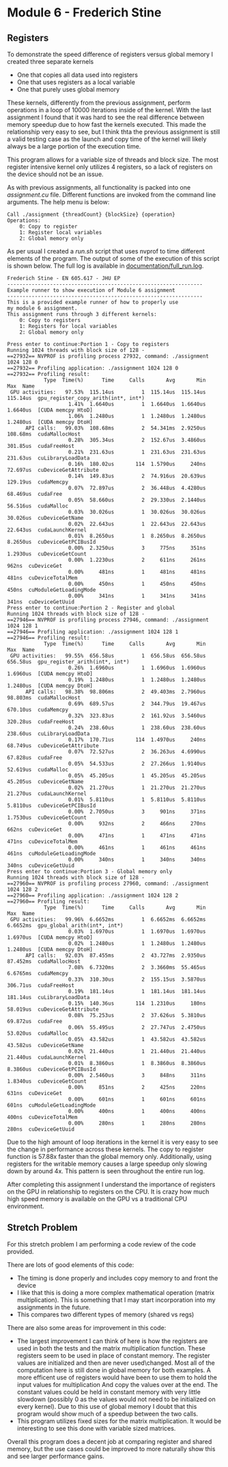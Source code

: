# Module 6 - Frederich Stine

## Registers

To demonstrate the speed difference of registers versus global memory I created three separate kernels

- One that copies all data used into registers
- One that uses registers as a local variable
- One that purely uses global memory

These kernels, differently from the previous assignment, perform operations in a loop of 10000 iterations inside of the kernel.
With the last assignment I found that it was hard to see the real difference between memory speedup due to how fast 
the kernels executed. This made the relationship very easy to see, but I think thta the previous assignment is 
still a valid testing case as the launch and copy time of the kernel will likely always be a large portion of the 
execution time.

This program allows for a variable size of threads and block size. The most register intensive kernel only utilizes 4 
registers, so a lack of registers on the device should not be an issue.

As with previous assignments, all functionality is packed into one *assignment.cu* file. Different functions are invoked 
from the command line arguments. The help menu is below:

```
Call ./assignment {threadCount} {blockSize} {operation}
Operations: 
    0: Copy to register
    1: Register local variables
    2: Global memory only
```

As per usual I created a *run.sh* script that uses nvprof to time different elements of the program. The output of some 
of the execution of this script is shown below. The full log is available in [documentation/full_run.log](documentation/full_run.log).

```
Frederich Stine - EN 605.617 - JHU EP
----------------------------------------------------------------
Example runner to show execution of Module 6 assignment
----------------------------------------------------------------
This is a provided example runner of how to properly use
my module 6 assignment.
This assignment runs through 3 different kernels:
    0: Copy to registers
    1: Registers for local variables
    2: Global memory only

Press enter to continue:Portion 1 - Copy to registers
Running 1024 threads with block size of 128 -
==27932== NVPROF is profiling process 27932, command: ./assignment 1024 128 0
==27932== Profiling application: ./assignment 1024 128 0
==27932== Profiling result:
            Type  Time(%)      Time     Calls       Avg       Min       Max  Name
 GPU activities:   97.53%  115.14us         1  115.14us  115.14us  115.14us  gpu_register_copy_arith(int*, int*)
                    1.41%  1.6640us         1  1.6640us  1.6640us  1.6640us  [CUDA memcpy HtoD]
                    1.06%  1.2480us         1  1.2480us  1.2480us  1.2480us  [CUDA memcpy DtoH]
      API calls:   99.03%  108.68ms         2  54.341ms  2.9250us  108.68ms  cudaMallocHost
                    0.28%  305.34us         2  152.67us  3.4860us  301.85us  cudaFreeHost
                    0.21%  231.63us         1  231.63us  231.63us  231.63us  cuLibraryLoadData
                    0.16%  180.02us       114  1.5790us     240ns  72.697us  cuDeviceGetAttribute
                    0.14%  149.83us         2  74.916us  20.639us  129.19us  cudaMemcpy
                    0.07%  72.897us         2  36.448us  4.4280us  68.469us  cudaFree
                    0.05%  58.660us         2  29.330us  2.1440us  56.516us  cudaMalloc
                    0.03%  30.026us         1  30.026us  30.026us  30.026us  cuDeviceGetName
                    0.02%  22.643us         1  22.643us  22.643us  22.643us  cudaLaunchKernel
                    0.01%  8.2650us         1  8.2650us  8.2650us  8.2650us  cuDeviceGetPCIBusId
                    0.00%  2.3250us         3     775ns     351ns  1.2930us  cuDeviceGetCount
                    0.00%  1.2230us         2     611ns     261ns     962ns  cuDeviceGet
                    0.00%     481ns         1     481ns     481ns     481ns  cuDeviceTotalMem
                    0.00%     450ns         1     450ns     450ns     450ns  cuModuleGetLoadingMode
                    0.00%     341ns         1     341ns     341ns     341ns  cuDeviceGetUuid
Press enter to continue:Portion 2 - Register and global
Running 1024 threads with block size of 128 -
==27946== NVPROF is profiling process 27946, command: ./assignment 1024 128 1
==27946== Profiling application: ./assignment 1024 128 1
==27946== Profiling result:
            Type  Time(%)      Time     Calls       Avg       Min       Max  Name
 GPU activities:   99.55%  656.58us         1  656.58us  656.58us  656.58us  gpu_register_arith(int*, int*)
                    0.26%  1.6960us         1  1.6960us  1.6960us  1.6960us  [CUDA memcpy HtoD]
                    0.19%  1.2480us         1  1.2480us  1.2480us  1.2480us  [CUDA memcpy DtoH]
      API calls:   98.38%  98.806ms         2  49.403ms  2.7960us  98.803ms  cudaMallocHost
                    0.69%  689.57us         2  344.79us  19.467us  670.10us  cudaMemcpy
                    0.32%  323.83us         2  161.92us  3.5460us  320.28us  cudaFreeHost
                    0.24%  238.60us         1  238.60us  238.60us  238.60us  cuLibraryLoadData
                    0.17%  170.71us       114  1.4970us     240ns  68.749us  cuDeviceGetAttribute
                    0.07%  72.527us         2  36.263us  4.6990us  67.828us  cudaFree
                    0.05%  54.533us         2  27.266us  1.9140us  52.619us  cudaMalloc
                    0.05%  45.205us         1  45.205us  45.205us  45.205us  cuDeviceGetName
                    0.02%  21.270us         1  21.270us  21.270us  21.270us  cudaLaunchKernel
                    0.01%  5.8110us         1  5.8110us  5.8110us  5.8110us  cuDeviceGetPCIBusId
                    0.00%  2.7050us         3     901ns     371ns  1.7530us  cuDeviceGetCount
                    0.00%     932ns         2     466ns     270ns     662ns  cuDeviceGet
                    0.00%     471ns         1     471ns     471ns     471ns  cuDeviceTotalMem
                    0.00%     461ns         1     461ns     461ns     461ns  cuModuleGetLoadingMode
                    0.00%     340ns         1     340ns     340ns     340ns  cuDeviceGetUuid
Press enter to continue:Portion 3 - Global memory only
Running 1024 threads with block size of 128 -
==27960== NVPROF is profiling process 27960, command: ./assignment 1024 128 2
==27960== Profiling application: ./assignment 1024 128 2
==27960== Profiling result:
            Type  Time(%)      Time     Calls       Avg       Min       Max  Name
 GPU activities:   99.96%  6.6652ms         1  6.6652ms  6.6652ms  6.6652ms  gpu_global_arith(int*, int*)
                    0.03%  1.6970us         1  1.6970us  1.6970us  1.6970us  [CUDA memcpy HtoD]
                    0.02%  1.2480us         1  1.2480us  1.2480us  1.2480us  [CUDA memcpy DtoH]
      API calls:   92.03%  87.455ms         2  43.727ms  2.9350us  87.452ms  cudaMallocHost
                    7.08%  6.7320ms         2  3.3660ms  55.465us  6.6765ms  cudaMemcpy
                    0.33%  310.30us         2  155.15us  3.5870us  306.71us  cudaFreeHost
                    0.19%  181.14us         1  181.14us  181.14us  181.14us  cuLibraryLoadData
                    0.15%  140.36us       114  1.2310us     180ns  58.019us  cuDeviceGetAttribute
                    0.08%  75.253us         2  37.626us  5.3810us  69.872us  cudaFree
                    0.06%  55.495us         2  27.747us  2.4750us  53.020us  cudaMalloc
                    0.05%  43.582us         1  43.582us  43.582us  43.582us  cuDeviceGetName
                    0.02%  21.440us         1  21.440us  21.440us  21.440us  cudaLaunchKernel
                    0.01%  8.3860us         1  8.3860us  8.3860us  8.3860us  cuDeviceGetPCIBusId
                    0.00%  2.5460us         3     848ns     311ns  1.8340us  cuDeviceGetCount
                    0.00%     851ns         2     425ns     220ns     631ns  cuDeviceGet
                    0.00%     601ns         1     601ns     601ns     601ns  cuModuleGetLoadingMode
                    0.00%     400ns         1     400ns     400ns     400ns  cuDeviceTotalMem
                    0.00%     280ns         1     280ns     280ns     280ns  cuDeviceGetUuid
```

Due to the high amount of loop iterations in the kernel it is very easy to see the change in performance across 
these kernels. The copy to register function is 57.88x faster than the global memory only. Additionally, 
using registers for the writable memory causes a large speedup only slowing down by around 4x. This pattern is 
seen throughout the entire run log.

After completing this assignment I understand the importance of registers on the GPU in relationship to registers on the CPU. 
It is crazy how much high speed memory is available on the GPU vs a traditional CPU environment.

## Stretch Problem

For this stretch problem I am performing a code review of the code provided.

There are lots of good elements of this code:
- The timing is done properly and includes copy memory to and front the device
- I like that this is doing a more complex mathematical operation (matrix multiplication). This is something that I may start incorporation into my assignments in the future.
- This compares two different types of memory (shared vs regs)

There are also some areas for improvement in this code:
- The largest improvement I can think of here is how the registers are used in both the tests and the matrix multiplication function. These registers seem to be used in place of constant memory. The register values are initialized and then are never used\changed. Most all of the computation here is still done in global memory for both examples. A more efficent use of registers would have been to use them to hold the input values for multiplication 
 And copy the values over at the end. The constant values could be held in constant memory with very little slowdown (possibly 0 as the values would not need to be initialized on every kernel). 
 Due to this use of global memory I doubt that this program would show much of a speedup between the two calls.
 - This program utilizes fixed sizes for the matrix multiplication. It would be interesting to see this done with variable sized matrices. 

Overall this program does a decent job at comparing register and shared memory, but the use cases could be improved 
to more naturally show this and see larger performance gains.

